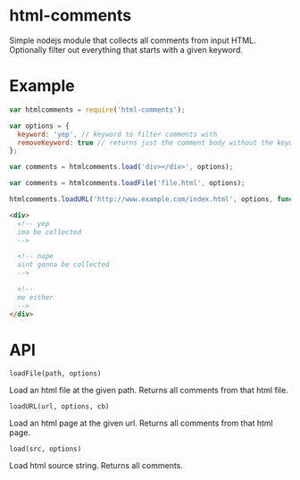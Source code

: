 # html-comments
Simple nodejs module that collects all comments from input HTML. Optionally filter out everything that starts with a given keyword.

# Example
```js
var htmlcomments = require('html-comments');

var options = {
  keyword: 'yep', // keyword to filter comments with
  removeKeyword: true // returns just the comment body without the keyword
};

var comments = htmlcomments.load('div></div>', options);

var comments = htmlcomments.loadFile('file.html', options);

htmlcomments.loadURL('http://www.example.com/index.html', options, function(err, comments) {});
```

```html
<div>
  <!-- yep
  ima be collected
  -->

  <!-- nope
  aint gonna be collected
  -->

  <!--
  me either
  -->
</div>
```

# API
`loadFile(path, options)`

Load an html file at the given path. Returns all comments from that html file.

`loadURL(url, options, cb)`

Load an html page at the given url. Returns all comments from that html page.

`load(src, options)`

Load html source string. Returns all comments.
